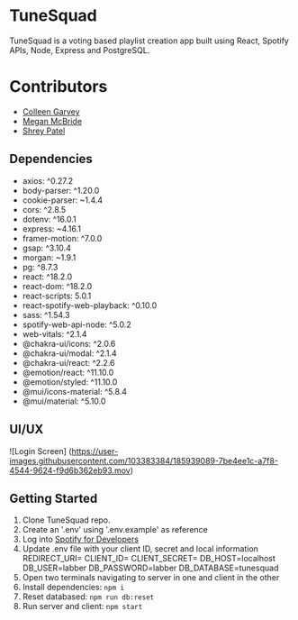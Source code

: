 # TuneSquad
TuneSquad is a voting based playlist creation app built using React, Spotify APIs, Node, Express and PostgreSQL.

# Contributors
- [Colleen Garvey](https://github.com/cogarvey)
- [Megan McBride](https://github.com/megsmcbride)
- [Shrey Patel](https://github.com/shreypatel22)


## Dependencies

- axios: ^0.27.2
- body-parser: ^1.20.0
- cookie-parser: ~1.4.4
- cors: ^2.8.5
- dotenv: ^16.0.1
- express: ~4.16.1
- framer-motion: ^7.0.0
- gsap: ^3.10.4
- morgan: ~1.9.1
- pg: ^8.7.3
- react: ^18.2.0
- react-dom: ^18.2.0
- react-scripts: 5.0.1
- react-spotify-web-playback: ^0.10.0
- sass: ^1.54.3
- spotify-web-api-node: ^5.0.2
- web-vitals: ^2.1.4
- @chakra-ui/icons: ^2.0.6
- @chakra-ui/modal: ^2.1.4
- @chakra-ui/react: ^2.2.6
- @emotion/react: ^11.10.0
- @emotion/styled: ^11.10.0
- @mui/icons-material: ^5.8.4
- @mui/material: ^5.10.0
  
## UI/UX

![Login Screen] (https://user-images.githubusercontent.com/103383384/185939089-7be4ee1c-a7f8-4544-9624-f9d6b362eb93.mov)




## Getting Started

1. Clone TuneSquad repo.
2. Create an '.env' using '.env.example' as reference
3. Log into [Spotify for Developers](https://developer.spotify.com/dashboard/login)
4. Update .env file with your client ID, secret and local information
    REDIRECT_URI=
    CLIENT_ID=
    CLIENT_SECRET=
    DB_HOST=localhost
    DB_USER=labber
    DB_PASSWORD=labber
    DB_DATABASE=tunesquad
5. Open two terminals navigating to server in one and client in the other
6. Install dependencies: `npm i`
7. Reset databased: `npm run db:reset`
8. Run server and client: `npm start`
